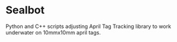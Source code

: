 # Sealbot
Python and C++ scripts adjusting April Tag Tracking library to work underwater on 10mmx10mm april tags. 
